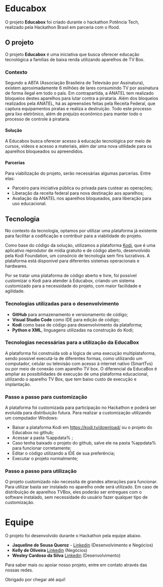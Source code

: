 # Educabox
O projeto **Educabox** foi criado durante o hackathon Potência Tech, realizado pela Hackathon Brasil em parceria com o Ifood.

## O projeto

O projeto **Educabox** é uma iniciativa que busca oferecer educação tecnológica a famílias de baixa renda utilizando aparelhos de TV Box. 

### Contexto
Segundo a ABTA (Associação Brasileira de Televisão por Assinatura), existem aproximadamente 6 milhões de lares consumindo  TV por assinatura de forma ilegal em todo o país. Em contrapartida, a ANATEL tem realizado bloqueios destes aparelhos para lutar contra a pirataria. Além dos bloqueios realizados pela ANATEL, há as apreensões feitas pela Receita Federal, que captura equipamentos piratas e realiza a destruição. 
Todo este processo gera lixo eletrônico, além de prejuízo econômico para manter todo o processo de controle à pirataria. 

#### Solução
A Educabox busca oferecer acesso à educação tecnológica por meio de cursos, vídeos e acesso a materiais, além dar uma nova utilidade para os aparelhos bloqueados ou apreendidos. 
#### Parcerias
Para viabilização do projeto, serão necessárias algumas parcerias. Entre elas:
- Parceiro para iniciativa pública ou privada para custear as operações;
- Liberação da receita federal para nova destinação aos aparelhos;
- Avaliação da ANATEL nos aparelhos bloqueados, para liberação para uso educacional.

## Tecnologia

No contexto da tecnologia, optamos por utilizar uma plataforma já existente para facilitar a codificação e contribuir para a viabilidade do projeto. 

Como base do código da solução, utilizamos a plataforma [Kodi](https://kodi.tv/), que é uma aplicativo reprodutor de mídia gratuito e de código aberto, desenvolvido pela Kodi Foundation, um consórcio de tecnologia sem fins lucrativos. 
A plataforma está disponível para diferentes sistemas operacionais e hardwares. 

Por se tratar uma plataforma de código aberto e livre, foi possível customizar o Kodi para atender à Educabox, criando um sistema customizado para a necessidade do projeto, com maior facilidade e agilidade. 
### Tecnologias utilizadas para o desenvolvimento

- **GitHub** para armazenamento e versionamento de código;
- **Visual Studio Code** como IDE para edição de código;
- **Kodi** como base de código para desenvolvimento da plataforma;
- **Python e XML**, linguagens utilizadas na construção do Kodi;


### Tecnologias necessárias para a utilização da EducaBox
A plataforma foi construída sob a lógica de uma execução multiplataforma, sendo possível executá-la de diferentes formas, como utilizando um computador, celular ou televisão com acesso à internet nativo (SmartTvs) ou por meio de conexão com aparelho TV box. O diferencial da EducaBox é ampliar as possibilidades de execução de uma plataforma educacional, utilizando o aparelho TV Box, que tem baixo custo de execução e implantação. 


### Passo a passo para customização
A plataforma foi customizada para participação no Hackathon e poderá ser evoluída para distribuição futura. 
Para realizar a customização utilizando um computador Windows:
- Baixar a plataforma Kodi em https://kodi.tv/download/ ou o projeto do Educabox no github;
- Acessar a pasta %appdata% ;
- Caso tenha baixado o projeto do github, salve ele na pasta %appdata% para funcionar corretamente;
- Editar o código utilizando a IDE de sua preferência;
- Executar o projeto normalmente;

### Passo a passo para utilização
O projeto customizado não necessita de grandes alterações para funcionar. Para utilizar basta ser instalado no aparelho onde será utilizado. Em caso de distribuição de aparelhos TVBox, eles poderão ser entregues com o software instalado, sem necessidade do usuário fazer qualquer tipo de customização. 

# Equipe

O projeto foi desenvolvido durante o Hackathon pela equipe abaixo.
- **Jaqueline de Sousa Queroz** - [Linkedin](https://www.linkedin.com/in/jaquelinequeroz/) (Desenvolvimento e Negócios)
- **Kelly de Oliveira** [Linkedin](https://www.linkedin.com/in/kellydeoliveira/) (Negócios)
- **Wesley Cardoso da Silva** [Linkedin](linkedin.com/in/bl4cksidesystem/) (Desenvolvimento)

Para saber mais ou apoiar nosso projeto, entre em contato através das nossas redes. 


Obrigado por chegar até aqui!
